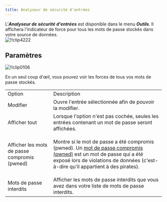 ```yaml
---
title: Analyseur de sécurité d'entrées
---
```

L'***Analyseur de sécurité d'entrées*** est disponible dans le menu ***Outils***. Il affichera l'indicateur de force pour tous les mots de passe stockés dans votre source de données.  
![!!clip4222](https://webdevolutions.azureedge.net/docs/fr/rdm/mac/clip4222.png) 

## Paramètres 

![!!clip0106](https://webdevolutions.azureedge.net/docs/fr/rdm/mac/clip0106.png) 

En un seul coup d'œil, vous pouvez voir les forces de tous vos mots de passe stockés. 

<table>
	<tr>
		<td>
Option 
		</td>
		<td>
Description 
		</td>
	</tr>
	<tr>
		<td>
Modifier 
		</td>
		<td>
Ouvre l'entrée sélectionnée afin de pouvoir la modifier. 
		</td>
	</tr>
	<tr>
		<td>
Afficher tout 
		</td>
		<td>
Lorsque l'option n'est pas cochée, seules les entrées contenant un mot de passe seront affichées. 
		</td>
	</tr>
	<tr>
		<td>
Afficher les mots de passe compromis (pwned) 
		</td>
		<td>

Montre si le mot de passe a été compromis (pwned). Un [mot de passe compromis (pwned)](/kb/remote-desktop-manager/how-to-articles/pwned-password-check/) est un mot de passe qui a été exposé lors de violations de données (c'est-à-dire qu'il appartient à des pirates). 
		</td>
	</tr>
	<tr>
		<td>
Mots de passe interdits 
		</td>
		<td>
Afficher les mots de passe interdits que vous avez dans votre liste de mots de passe interdits. 
		</td>
	</tr>
</table>
